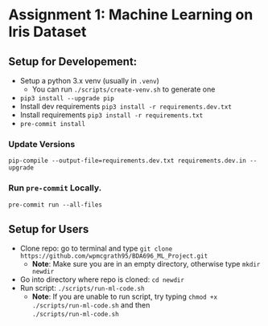 # Assignment 1: Machine Learning on Iris Dataset

## Setup for Developement:

- Setup a python 3.x venv (usually in `.venv`)
  - You can run `./scripts/create-venv.sh` to generate one
- `pip3 install --upgrade pip`
- Install dev requirements `pip3 install -r requirements.dev.txt`
- Install requirements `pip3 install -r requirements.txt`
- `pre-commit install`

### Update Versions

`pip-compile --output-file=requirements.dev.txt requirements.dev.in --upgrade`

### Run `pre-commit` Locally.

`pre-commit run --all-files`

## Setup for Users

- Clone repo: go to terminal and type `git clone https://github.com/wpmcgrath95/BDA696_ML_Project.git`
  - **Note**: Make sure you are in an empty directory, otherwise type `mkdir newdir`
- Go into directory where repo is cloned: `cd newdir`
- Run script: `./scripts/run-ml-code.sh`
  - **Note**: If you are unable to run script, try typing `chmod +x ./scripts/run-ml-code.sh` and then  
     `./scripts/run-ml-code.sh`
